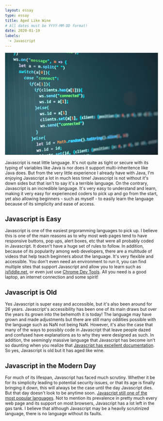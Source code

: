 ```yaml
---
layout: essay
type: essay
title: Aged Like Wine
# All dates must be YYYY-MM-DD format!
date: 2020-01-19
labels:
  - Javascript
---
```


<img class="ui large right fluid image" src="../images/javascript.jpg">


Javascript is neat little language. It's not quite as tight or secure with its typing of variables like Java is nor does it support multi-inheritence like Java does. But from the very little experience I already have with Java, I'm enjoying Javascript a lot in much less time! Javascript is not without it's down sides but that isn't to say it's a terrible language. On the contrary, Javascript is an incredible language. It's very easy to understand and learn, making it very easy for experienced coders to pick up and go from the start, yet also allowing beginners - such as myself - to easily learn the language because of its simplicity and ease of access.

## Javascript is Easy

Javascript is one of the easiest prgoramming languages to pick up. I believe this is one of the main reasons as to why most web pages tend to have responsive buttons, pop ups, alert boxes, etc that were all probably coded in Javascript. It doesn't have a huge set of rules to follow. In addition, because of its popularity among web developers, there are a multitude of videos that help teach beginners about the language. It's very flexible and accessible. You don't even need an environment to run it, you can find multiple sites that support Javascript and allow you to learn such as [jsfiddle.net](https://jsfiddle.net/), or even just use [Chrome Dev Tools](https://developers.google.com/web/tools/chrome-devtools). All you need is a good laptop, an internet connection and some spirit!

## Javascript is Old

Yes Javascript is super easy and accessible, but it's also been around for 26 years. Javascript's accessibility has been one of its main draws but over the years its grown into the behemoth it is today! The language may have grown and made adjustments but there are still many oddities possible with the language such as NaN not being NaN. However, it's also the case that many of the ways to possibly code in Javascript that leave people dazed and confused have explanations as to why they were designed as such. In addition, the seemingly massive language that Javascript has become isn't so daunting when you realize that [Javascript has excellent documentation](https://developer.mozilla.org/en-US/docs/Web/JavaScript). So yes, Javascript is old but it has aged like wine.

## Javascript in the Modern Day

For much of its lifespan, Javascript has faced much scrutiny. Whether it be for its simplicity leading to potential security issues, or that its age is finally bringing it down, this will always be the case until the day Javascript dies. But that day doesn't look to be anytime soon. [Javascript still one of the most popular languages](https://developer.mozilla.org/en-US/docs/Web/JavaScript). Not to mention its prevalence in pretty much every web page and its support on most browsers, Javascript has a lot left in the gas tank. I believe that although Javascript may be a heavily scrutinized language, there is no language without its faults.
